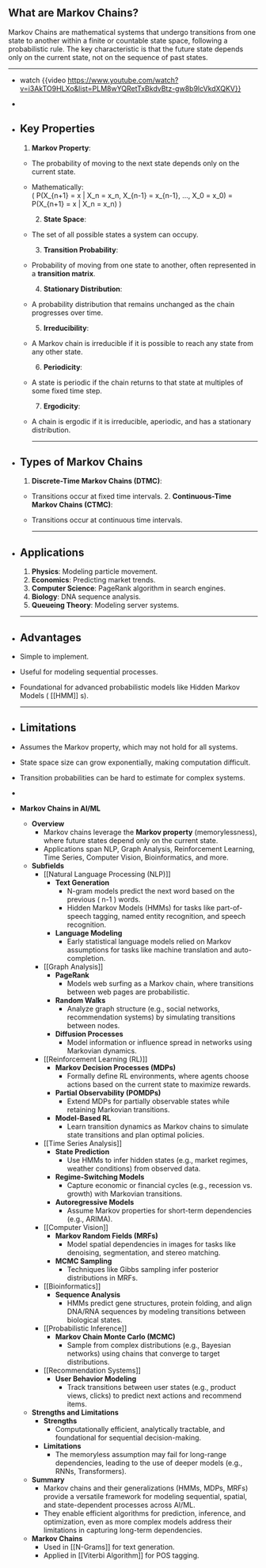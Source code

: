 ## **What are Markov Chains?**
Markov Chains are mathematical systems that undergo transitions from one state to another within a finite or countable state space, following a probabilistic rule. The key characteristic is that the future state depends only on the current state, not on the sequence of past states.

---
- watch {{video https://www.youtube.com/watch?v=i3AkTO9HLXo&list=PLM8wYQRetTxBkdvBtz-gw8b9lcVkdXQKV}}
-
- ## **Key Properties**
  1. **Markov Property**:
	- The probability of moving to the next state depends only on the current state.
	- Mathematically:  
	  \( P(X_{n+1} = x | X_n = x_n, X_{n-1} = x_{n-1}, ..., X_0 = x_0) = P(X_{n+1} = x | X_n = x_n) \)
	  
	  2. **State Space**:
	- The set of all possible states a system can occupy.
	  
	  3. **Transition Probability**:
	- Probability of moving from one state to another, often represented in a **transition matrix**.
	  
	  4. **Stationary Distribution**:
	- A probability distribution that remains unchanged as the chain progresses over time.
	  
	  5. **Irreducibility**:
	- A Markov chain is irreducible if it is possible to reach any state from any other state.
	  
	  6. **Periodicity**:
	- A state is periodic if the chain returns to that state at multiples of some fixed time step.
	  
	  7. **Ergodicity**:
	- A chain is ergodic if it is irreducible, aperiodic, and has a stationary distribution.
	  
	  ---
- ## **Types of Markov Chains**
  1. **Discrete-Time Markov Chains (DTMC)**:
	- Transitions occur at fixed time intervals.
	  2. **Continuous-Time Markov Chains (CTMC)**:
	- Transitions occur at continuous time intervals.
	  
	  ---
- ## **Applications**
  1. **Physics**: Modeling particle movement.
  2. **Economics**: Predicting market trends.
  3. **Computer Science**: PageRank algorithm in search engines.
  4. **Biology**: DNA sequence analysis.
  5. **Queueing Theory**: Modeling server systems.
  
  ---
- ## **Advantages**
- Simple to implement.
- Useful for modeling sequential processes.
- Foundational for advanced probabilistic models like Hidden Markov Models ( [[HMM]] s).
  
  ---
- ## **Limitations**
- Assumes the Markov property, which may not hold for all systems.
- State space size can grow exponentially, making computation difficult.
- Transition probabilities can be hard to estimate for complex systems.
-
- **Markov Chains in AI/ML**
	- **Overview**
		- Markov chains leverage the **Markov property** (memorylessness), where future states depend only on the current state.
		- Applications span NLP, Graph Analysis, Reinforcement Learning, Time Series, Computer Vision, Bioinformatics, and more.
	- **Subfields**
		- [[Natural Language Processing (NLP)]]
			- **Text Generation**
				- N-gram models predict the next word based on the previous \( n-1 \) words.
				- Hidden Markov Models (HMMs) for tasks like part-of-speech tagging, named entity recognition, and speech recognition.
			- **Language Modeling**
				- Early statistical language models relied on Markov assumptions for tasks like machine translation and auto-completion.
		- [[Graph Analysis]]
			- **PageRank**
				- Models web surfing as a Markov chain, where transitions between web pages are probabilistic.
			- **Random Walks**
				- Analyze graph structure (e.g., social networks, recommendation systems) by simulating transitions between nodes.
			- **Diffusion Processes**
				- Model information or influence spread in networks using Markovian dynamics.
		- [[Reinforcement Learning (RL)]]
			- **Markov Decision Processes (MDPs)**
				- Formally define RL environments, where agents choose actions based on the current state to maximize rewards.
			- **Partial Observability (POMDPs)**
				- Extend MDPs for partially observable states while retaining Markovian transitions.
			- **Model-Based RL**
				- Learn transition dynamics as Markov chains to simulate state transitions and plan optimal policies.
		- [[Time Series Analysis]]
			- **State Prediction**
				- Use HMMs to infer hidden states (e.g., market regimes, weather conditions) from observed data.
			- **Regime-Switching Models**
				- Capture economic or financial cycles (e.g., recession vs. growth) with Markovian transitions.
			- **Autoregressive Models**
				- Assume Markov properties for short-term dependencies (e.g., ARIMA).
		- [[Computer Vision]]
			- **Markov Random Fields (MRFs)**
				- Model spatial dependencies in images for tasks like denoising, segmentation, and stereo matching.
			- **MCMC Sampling**
				- Techniques like Gibbs sampling infer posterior distributions in MRFs.
		- [[Bioinformatics]]
			- **Sequence Analysis**
				- HMMs predict gene structures, protein folding, and align DNA/RNA sequences by modeling transitions between biological states.
		- [[Probabilistic Inference]]
			- **Markov Chain Monte Carlo (MCMC)**
				- Sample from complex distributions (e.g., Bayesian networks) using chains that converge to target distributions.
		- [[Recommendation Systems]]
			- **User Behavior Modeling**
				- Track transitions between user states (e.g., product views, clicks) to predict next actions and recommend items.
	- **Strengths and Limitations**
		- **Strengths**
			- Computationally efficient, analytically tractable, and foundational for sequential decision-making.
		- **Limitations**
			- The memoryless assumption may fail for long-range dependencies, leading to the use of deeper models (e.g., RNNs, Transformers).
	- **Summary**
		- Markov chains and their generalizations (HMMs, MDPs, MRFs) provide a versatile framework for modeling sequential, spatial, and state-dependent processes across AI/ML.
		- They enable efficient algorithms for prediction, inference, and optimization, even as more complex models address their limitations in capturing long-term dependencies.
	- **Markov Chains**
		- Used in [[N-Grams]] for text generation.
		- Applied in [[Viterbi Algorithm]] for POS tagging.